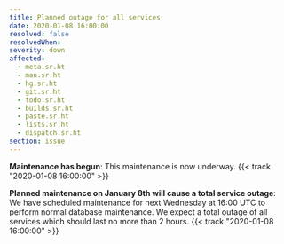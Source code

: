 ```yaml
---
title: Planned outage for all services
date: 2020-01-08 16:00:00
resolved: false
resolvedWhen:
severity: down
affected:
  - meta.sr.ht
  - man.sr.ht
  - hg.sr.ht
  - git.sr.ht
  - todo.sr.ht
  - builds.sr.ht
  - paste.sr.ht
  - lists.sr.ht
  - dispatch.sr.ht
section: issue
---
```


**Maintenance has begun**:
This maintenance is now underway.
{{< track "2020-01-08 16:00:00" >}}

**Planned maintenance on January 8th will cause a total service outage**:
We have scheduled maintenance for next Wednesday at 16:00 UTC to perform normal
database maintenance. We expect a total outage of all services which should last
no more than 2 hours.
{{< track "2020-01-08 16:00:00" >}}
